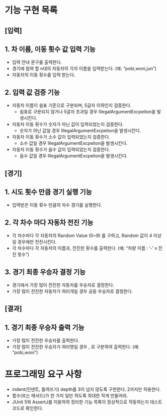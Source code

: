 
# 기능 구현 목록

## [입력]

## 1. 차 이름, 이동 횟수 값 입력 기능

- 입력 안내 문구를 출력한다.
- 경기에 참여 할 n대의 자동차의 각자 이름을 입력받는다. (예: “pobi,woni,jun”)
- 자동차의 이동 횟수를 입력 받는다.

## 2. 입력 값 검증 기능

- 자동차 이름이 쉼표 기준으로 구분되며, 5글자 이하인지 검증한다.
    - 쉼표로 구분되지 않거나 5글자 초과일 경우 IllegalArgumentExcpeiton을 발생시킨다.
- 자동차 이동 횟수가 숫자가 아닌 값이 입력되었는지 검증한다.
    - 숫자가 아닌 값일 경우 IllegalArgumentExcpeiton을 발생시킨다.
- 자동차 이동 횟수가 소수 값이 입력되었는지 검증한다.
    - 소수 값일 경우 IllegalArgumentExcpeiton을 발생시킨다.
- 자동차 이동 횟수가 음수 값이 입력되었는지 검증한다.
    - 음수 값일 경우 IllegalArgumentExcpeiton을 발생시킨다.

## [경기]

## 1. 시도 횟수 만큼 경기 실행 기능

- 입력받은 이동 횟수 만큼의 차수 경기를 실행한다.

## 2. 각 차수 마다 자동차 전진 기능

- 각 차수마다 각 자동차의 Random Value (0~9) 를 구하고, Random 값이 4 이상일 경우에만 전진시킨다.
- 각 차수마다 각 자동차의 이름과, 전진한 횟수를 출력한다.  (예: “차량 이름 : ‘-’  x 전진 횟수”)

## 3. 경기 최종 우승자 결정 기능

- 경기에서 가장 많이 전진한 자동차를 우승자로 결정한다.
- 가장 많이 전진한 자동차가 여러개일 경우 공동 우승자로 결정한다.

## [결과]

## 1. 경기 최종 우승자 출력 기능

- 가장 많이 전진한 우승자를 출력한다.
- 가장 많이 전진한 우승자가 여러명일 경우 , 로 구분하여 출력한다. (예: “pobi,woni”)

# 프로그래밍 요구 사항 
- indent(인덴트, 들여쓰기) depth를 3이 넘지 않도록 구현한다. 2까지만 허용한다.
- 함수(또는 메서드)가 한 가지 일만 하도록 최대한 작게 만들어라.
- JUnit 5와 AssertJ를 이용하여 정리한 기능 목록이 정상적으로 작동하는지 테스트 코드로 확인한다.